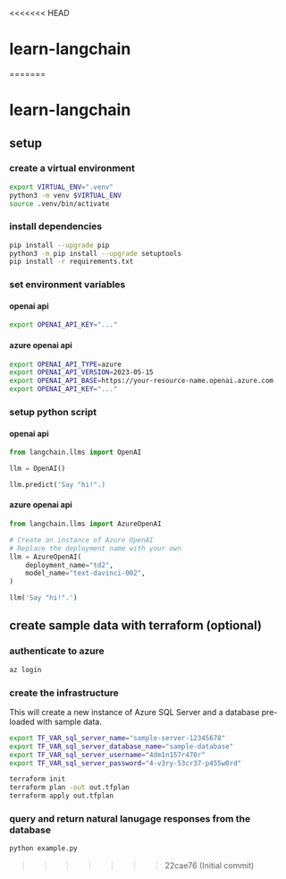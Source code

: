 <<<<<<< HEAD
# learn-langchain
=======
# learn-langchain

## setup

### create a virtual environment

```bash
export VIRTUAL_ENV=".venv"
python3 -m venv $VIRTUAL_ENV
source .venv/bin/activate
```

### install dependencies

```bash
pip install --upgrade pip
python3 -m pip install --upgrade setuptools
pip install -r requirements.txt
```

### set environment variables

#### openai api

```bash
export OPENAI_API_KEY="..."
```

#### azure openai api

```bash
export OPENAI_API_TYPE=azure
export OPENAI_API_VERSION=2023-05-15
export OPENAI_API_BASE=https://your-resource-name.openai.azure.com
export OPENAI_API_KEY="..."
```

### setup python script

#### openai api

```python
from langchain.llms import OpenAI

llm = OpenAI()

llm.predict('Say "hi!".)
```

#### azure openai api

```python
from langchain.llms import AzureOpenAI

# Create an instance of Azure OpenAI
# Replace the deployment name with your own
llm = AzureOpenAI(
    deployment_name="td2",
    model_name="text-davinci-002",
)

llm('Say "hi!".')
```

## create sample data with terraform (optional)

### authenticate to azure

```bash
az login
```

### create the infrastructure

This will create a new instance of Azure SQL Server and a database pre-loaded with sample data.

```bash
export TF_VAR_sql_server_name="sample-server-12345678"
export TF_VAR_sql_server_database_name="sample-database"
export TF_VAR_sql_server_username="4dm1n157r470r"
export TF_VAR_sql_server_password="4-v3ry-53cr37-p455w0rd"
```

```bash
terraform init
terraform plan -out out.tfplan
terraform apply out.tfplan
```

### query and return natural lanugage responses from the database

```python
python example.py
```
>>>>>>> 22cae76 (Initial commit)
